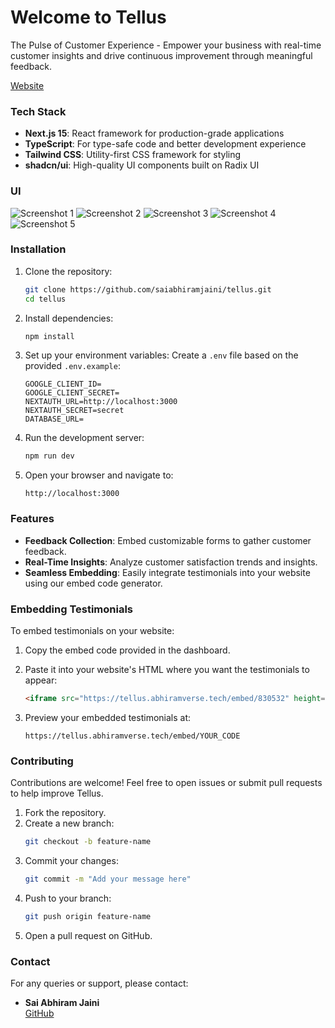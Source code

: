 # Welcome to Tellus

The Pulse of Customer Experience - Empower your business with real-time customer insights and drive continuous improvement through meaningful feedback.


[Website](https://tellus.abhiramverse.tech)

### Tech Stack

- **Next.js 15**: React framework for production-grade applications
- **TypeScript**: For type-safe code and better development experience
- **Tailwind CSS**: Utility-first CSS framework for styling
- **shadcn/ui**: High-quality UI components built on Radix UI

### UI

![Screenshot 1](https://github.com/user-attachments/assets/ee1fc90e-e51e-42fc-97b5-51b98cccc7f5)
![Screenshot 2](https://github.com/user-attachments/assets/e6c8a522-0fed-4f6c-b1b7-f75e1a0b8779)
![Screenshot 3](https://github.com/user-attachments/assets/601b0546-fc0d-42d2-8863-a0183e64f6b4)
![Screenshot 4](https://github.com/user-attachments/assets/07634ee7-008c-4d93-bfb5-8840457a89b1)
![Screenshot 5](https://github.com/user-attachments/assets/45218440-8681-4b53-9477-7fc1206e9d35)


### Installation

1. Clone the repository:
   ```bash
   git clone https://github.com/saiabhiramjaini/tellus.git
   cd tellus
   ```

2. Install dependencies:
   ```bash
   npm install
   ```

3. Set up your environment variables:
   Create a `.env` file based on the provided `.env.example`:
   ```env
   GOOGLE_CLIENT_ID=
   GOOGLE_CLIENT_SECRET=
   NEXTAUTH_URL=http://localhost:3000
   NEXTAUTH_SECRET=secret
   DATABASE_URL=
   ```

4. Run the development server:
   ```bash
   npm run dev
   ```

5. Open your browser and navigate to:
   ```
   http://localhost:3000
   ```



### Features

- **Feedback Collection**: Embed customizable forms to gather customer feedback.
- **Real-Time Insights**: Analyze customer satisfaction trends and insights.
- **Seamless Embedding**: Easily integrate testimonials into your website using our embed code generator.



### Embedding Testimonials

To embed testimonials on your website:

1. Copy the embed code provided in the dashboard.
2. Paste it into your website's HTML where you want the testimonials to appear:
   
   ```html
   <iframe src="https://tellus.abhiramverse.tech/embed/830532" height="500px" width="1000px"></iframe>
   ```
3. Preview your embedded testimonials at:
   ```
   https://tellus.abhiramverse.tech/embed/YOUR_CODE
   ```




### Contributing

Contributions are welcome! Feel free to open issues or submit pull requests to help improve Tellus.

1. Fork the repository.
2. Create a new branch:
   ```bash
   git checkout -b feature-name
   ```
3. Commit your changes:
   ```bash
   git commit -m "Add your message here"
   ```
4. Push to your branch:
   ```bash
   git push origin feature-name
   ```
5. Open a pull request on GitHub.



### Contact

For any queries or support, please contact:

- **Sai Abhiram Jaini**  
  [GitHub](https://github.com/saiabhiramjaini)  


